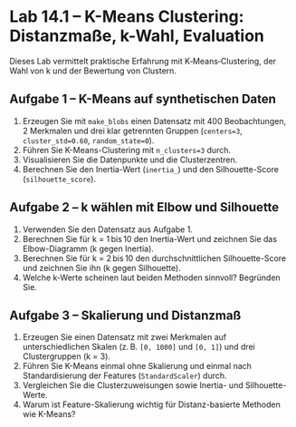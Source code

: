 # Lab 14.1 – K-Means Clustering: Distanzmaße, k-Wahl, Evaluation

Dieses Lab vermittelt praktische Erfahrung mit K‑Means‑Clustering, der Wahl von k und der Bewertung von Clustern.

## Aufgabe 1 – K-Means auf synthetischen Daten

1. Erzeugen Sie mit `make_blobs` einen Datensatz mit 400 Beobachtungen, 2 Merkmalen und drei klar getrennten Gruppen (`centers=3`, `cluster_std=0.60`, `random_state=0`).
2. Führen Sie K-Means-Clustering mit `n_clusters=3` durch.
3. Visualisieren Sie die Datenpunkte und die Clusterzentren.
4. Berechnen Sie den Inertia-Wert (`inertia_`) und den Silhouette-Score (`silhouette_score`).

## Aufgabe 2 – k wählen mit Elbow und Silhouette

1. Verwenden Sie den Datensatz aus Aufgabe 1.
2. Berechnen Sie für k = 1 bis 10 den Inertia-Wert und zeichnen Sie das Elbow-Diagramm (k gegen Inertia).
3. Berechnen Sie für k = 2 bis 10 den durchschnittlichen Silhouette-Score und zeichnen Sie ihn (k gegen Silhouette).
4. Welche k-Werte scheinen laut beiden Methoden sinnvoll? Begründen Sie.

## Aufgabe 3 – Skalierung und Distanzmaß

1. Erzeugen Sie einen Datensatz mit zwei Merkmalen auf unterschiedlichen Skalen (z. B. `[0, 1000]` und `[0, 1]`) und drei Clustergruppen (k = 3).
2. Führen Sie K-Means einmal ohne Skalierung und einmal nach Standardisierung der Features (`StandardScaler`) durch.
3. Vergleichen Sie die Clusterzuweisungen sowie Inertia- und Silhouette-Werte.
4. Warum ist Feature-Skalierung wichtig für Distanz-basierte Methoden wie K-Means?
